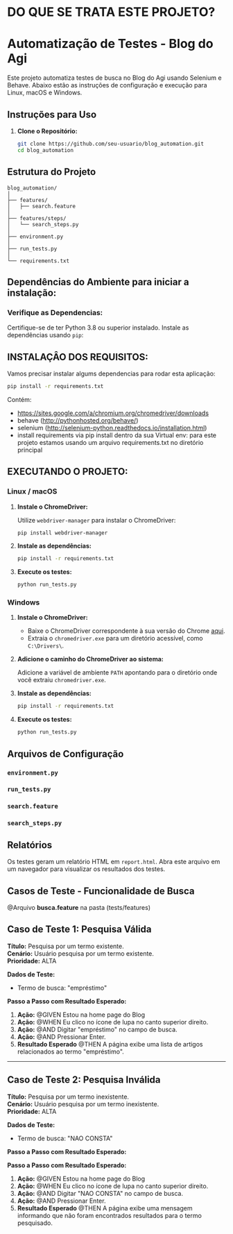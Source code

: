 # DO QUE SE TRATA ESTE PROJETO?



# Automatização de Testes - Blog do Agi

Este projeto automatiza testes de busca no Blog do Agi usando Selenium e Behave. Abaixo estão as instruções de configuração e execução para Linux, macOS e Windows.

## Instruções para Uso

1. **Clone o Repositório:**

   ```bash
   git clone https://github.com/seu-usuario/blog_automation.git
   cd blog_automation
   ```

## Estrutura do Projeto

```
blog_automation/
│
├── features/
│   ├── search.feature
│
├── features/steps/
│   └── search_steps.py
│
├── environment.py
│
├── run_tests.py
│
└── requirements.txt
```

## Dependências do Ambiente para iniciar a instalação:

### Verifique as Dependencias:
Certifique-se de ter Python 3.8 ou superior instalado. Instale as dependências usando `pip`:

## INSTALAÇÂO DOS REQUISITOS:
Vamos precisar instalar algums dependencias para rodar esta aplicação:

```bash
pip install -r requirements.txt
```

Contém:
- https://sites.google.com/a/chromium.org/chromedriver/downloads
- behave (http://pythonhosted.org/behave/)
- selenium (http://selenium-python.readthedocs.io/installation.html)
- install requirements via pip install dentro da sua Virtual env: para este projeto estamos usando um arquivo requirements.txt no diretório principal

## EXECUTANDO O PROJETO:

### Linux / macOS

1. **Instale o ChromeDriver:**

   Utilize `webdriver-manager` para instalar o ChromeDriver:

   ```bash
   pip install webdriver-manager
   ```

2. **Instale as dependências:**

   ```bash
   pip install -r requirements.txt
   ```

3. **Execute os testes:**

   ```bash
   python run_tests.py
   ```

### Windows

1. **Instale o ChromeDriver:**

   - Baixe o ChromeDriver correspondente à sua versão do Chrome [aqui](https://sites.google.com/chromium.org/driver/).
   - Extraia o `chromedriver.exe` para um diretório acessível, como `C:\Drivers\`.

2. **Adicione o caminho do ChromeDriver ao sistema:**

   Adicione a variável de ambiente `PATH` apontando para o diretório onde você extraiu `chromedriver.exe`.

3. **Instale as dependências:**

   ```bash
   pip install -r requirements.txt
   ```

4. **Execute os testes:**

   ```bash
   python run_tests.py
   ```



## Arquivos de Configuração

### `environment.py`
### `run_tests.py`
### `search.feature`
### `search_steps.py`

## Relatórios

Os testes geram um relatório HTML em `report.html`. Abra este arquivo em um navegador para visualizar os resultados dos testes.



## Casos de Teste - Funcionalidade de Busca 

@Arquivo **busca.feature** na pasta (tests/features)

## Caso de Teste 1: Pesquisa Válida

**Título:** Pesquisa por um termo existente.  
**Cenário:** Usuário pesquisa por um termo existente.  
**Prioridade:** ALTA  

**Dados de Teste:**  
- Termo de busca: "empréstimo"

**Passo a Passo com Resultado Esperado:**
1. **Ação:** 
@GIVEN Estou na home page do Blog
2. **Ação:** 
@WHEN Eu clico no ícone de lupa no canto superior direito.
3. **Ação:** 
@AND Digitar "empréstimo" no campo de busca.
4. **Ação:** 
@AND Pressionar Enter.
1. **Resultado Esperado** 
@THEN  A página exibe uma lista de artigos relacionados ao termo "empréstimo".

---

## Caso de Teste 2: Pesquisa Inválida

**Título:** Pesquisa por um termo inexistente.  
**Cenário:** Usuário pesquisa por um termo inexistente.  
**Prioridade:** ALTA  

**Dados de Teste:**  
- Termo de busca: "NAO CONSTA"

**Passo a Passo com Resultado Esperado:**

**Passo a Passo com Resultado Esperado:**
1. **Ação:** 
@GIVEN Estou na home page do Blog
2. **Ação:** 
@WHEN Eu clico no ícone de lupa no canto superior direito.
3. **Ação:** 
@AND Digitar "NAO CONSTA" no campo de busca.
4. **Ação:** 
@AND Pressionar Enter.
1. **Resultado Esperado** 
@THEN  A página exibe uma mensagem informando que não foram encontrados resultados para o termo pesquisado.
